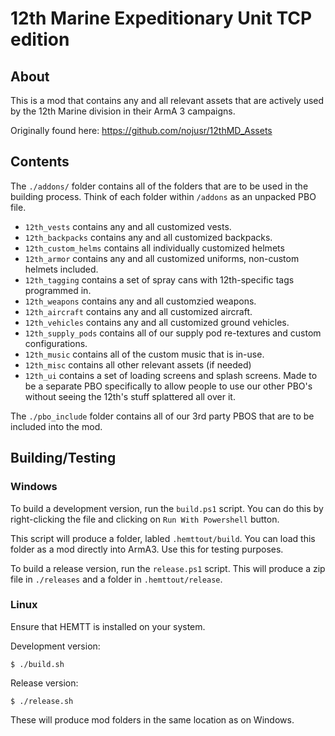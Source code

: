 # 12th Marine Expeditionary Unit TCP edition

## About

This is a mod that contains any and all relevant assets that are actively
used by the 12th Marine division in their ArmA 3 campaigns.

Originally found here: https://github.com/nojusr/12thMD_Assets
## Contents

The `./addons/` folder contains all of the folders that are to be used in
the building process. Think of each folder within `/addons` as an unpacked
PBO file.

* `12th_vests` contains any and all customized vests.
* `12th_backpacks` contains any and all customized backpacks.
* `12th_custom_helms` contains all individually customized helmets
* `12th_armor` contains any and all customized uniforms, non-custom helmets included.
* `12th_tagging` contains a set of spray cans with 12th-specific tags programmed in.
* `12th_weapons` contains any and all customzied weapons.
* `12th_aircraft` contains any and all customized aircraft.
* `12th_vehicles` contains any and all customized ground vehicles.
* `12th_supply_pods` contains all of our supply pod re-textures and custom configurations.
* `12th_music` contains all of the custom music that is in-use.
* `12th_misc` contains all other relevant assets (if needed)
* `12th_ui` contains a set of loading screens and splash screens. Made to be a separate PBO specifically to allow people to use our other PBO's without seeing the 12th's stuff splattered all over it.

The `./pbo_include` folder contains all of our 3rd party PBOS that are to be
included into the mod.

## Building/Testing

### Windows
To build a development version, run the `build.ps1` script. You can do this
by right-clicking the file and clicking on `Run With Powershell` button.

This script will produce a folder, labled `.hemttout/build`. You can load this
folder as a mod directly into ArmA3. Use this for testing purposes.

To build a release version, run the `release.ps1` script.
This will produce a zip file in `./releases` and a folder in `.hemttout/release`.

### Linux
Ensure that HEMTT is installed on your system.

Development version:
```
$ ./build.sh
```

Release version:
```
$ ./release.sh
```
These will produce mod folders in the same location as on Windows.
